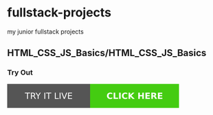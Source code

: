 # fullstack-projects
my junior fullstack projects
## HTML_CSS_JS_Basics/HTML_CSS_JS_Basics

### Try Out
<a href="https://marslinoed.github.io/fullstack-projects/HTML_CSS_JS_Basics/HTML_CSS_JS_Basics" target="_blank">
  <img src="../try-it-out.svg" alt="Try it live"> 
</a>
